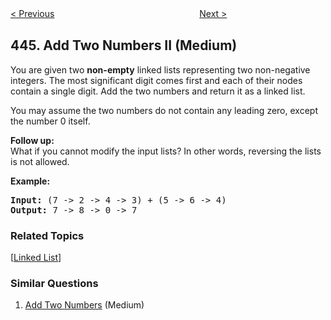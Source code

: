 <!--|This file generated by command(leetcode description); DO NOT EDIT.    |-->
<!--+----------------------------------------------------------------------+-->
<!--|@author    openset <openset.wang@gmail.com>                           |-->
<!--|@link      https://github.com/openset                                 |-->
<!--|@home      https://github.com/openset/leetcode                        |-->
<!--+----------------------------------------------------------------------+-->

[< Previous](https://github.com/openset/leetcode/tree/master/problems/sequence-reconstruction "Sequence Reconstruction")
　　　　　　　　　　　　　　　　
[Next >](https://github.com/openset/leetcode/tree/master/problems/arithmetic-slices-ii-subsequence "Arithmetic Slices II - Subsequence")

## 445. Add Two Numbers II (Medium)

<p>You are given two <b>non-empty</b> linked lists representing two non-negative integers. The most significant digit comes first and each of their nodes contain a single digit. Add the two numbers and return it as a linked list.</p>

<p>You may assume the two numbers do not contain any leading zero, except the number 0 itself.</p>

<p><b>Follow up:</b><br />
What if you cannot modify the input lists? In other words, reversing the lists is not allowed.
</p>

<p>
<b>Example:</b>
<pre>
<b>Input:</b> (7 -> 2 -> 4 -> 3) + (5 -> 6 -> 4)
<b>Output:</b> 7 -> 8 -> 0 -> 7
</pre>
</p>

### Related Topics
  [[Linked List](https://github.com/openset/leetcode/tree/master/tag/linked-list/README.md)]

### Similar Questions
  1. [Add Two Numbers](https://github.com/openset/leetcode/tree/master/problems/add-two-numbers) (Medium)
